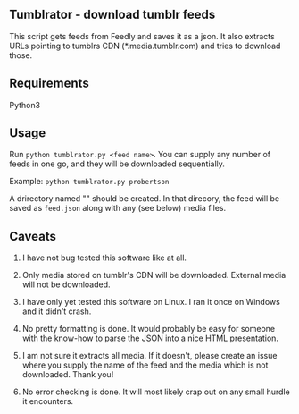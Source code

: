 ## Tumblrator - download tumblr feeds

This script gets feeds from Feedly and saves it as a json. It also 
extracts URLs pointing to tumblrs CDN (*.media.tumblr.com) and tries to 
download those.


## Requirements

Python3


## Usage

Run `python tumblrator.py <feed name>`. You can supply any number of 
feeds in one go, and they will be downloaded sequentially.

Example: `python tumblrator.py probertson`

A drirectory named "<feed name>" should be created. In that direcory, the feed will be saved as `feed.json` along with any (see below) media files.


## Caveats

1. I have not bug tested this software like at all.

2. Only media stored on tumblr's CDN will be downloaded.
External media will not be downloaded.

3. I have only yet tested this software on Linux. I ran it once on
Windows and it didn't crash.

4. No pretty formatting is done. It would probably be easy for someone
with the know-how to parse the JSON into a nice HTML presentation.

5. I am not sure it extracts all media. If it doesn't, please create
an issue where you supply the name of the feed and the media which
is not downloaded. Thank you!

6. No error checking is done. It will most likely crap out on any
small hurdle it encounters.